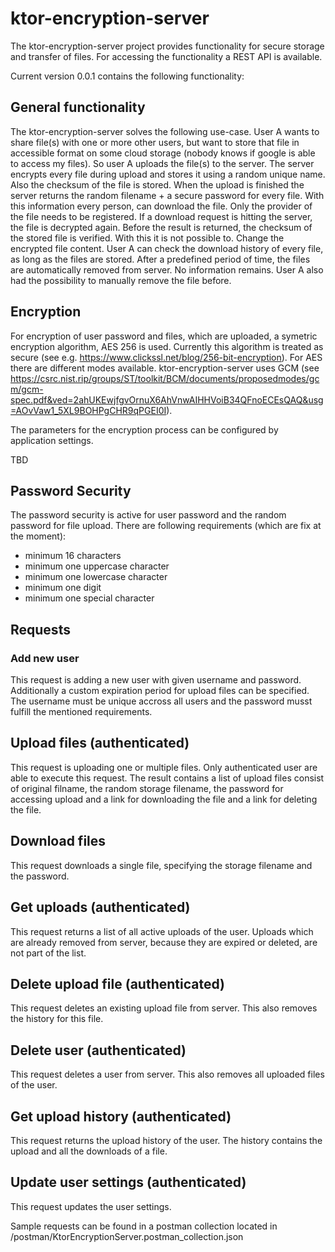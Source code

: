 # ktor-encryption-server

The ktor-encryption-server project provides functionality for secure storage and transfer of files. For accessing the functionality a REST API is available.

Current version 0.0.1 contains the following functionality:

## General functionality
The ktor-encryption-server solves the following use-case. User A wants to share file(s) with one or more
other users, but want to store that file in accessible format on some cloud storage (nobody knows
if google is able to access my files). So user A uploads the file(s) to the server. The server encrypts every
file during upload and stores it using a random unique name. Also the checksum of the file is stored. When
the upload is finished the server returns the random filename + a secure password for every file. With
this information every person, can download the file. Only the provider of the file needs to be 
registered. If a download request is hitting the server, the file is decrypted again. Before the result is returned, 
the checksum of the stored file is verified. With this it is not possible to. Change the encrypted file content.
User A can check the download history of every file, as long as the files are stored. After a predefined period
of time, the files are automatically removed from server. No information remains. User A also had the possibility
to manually remove the file before. 

## Encryption 
For encryption of user password and files, which are uploaded, a symetric encryption algorithm,  AES 256 is used. Currently this algorithm
is treated as secure (see e.g. https://www.clickssl.net/blog/256-bit-encryption). For AES there are different modes available. ktor-encryption-server
uses  GCM (see https://csrc.nist.rip/groups/ST/toolkit/BCM/documents/proposedmodes/gcm/gcm-spec.pdf&ved=2ahUKEwjfgvOrnuX6AhVnwAIHHVoiB34QFnoECEsQAQ&usg=AOvVaw1_5XL9BOHPgCHR9qPGEI0I).

The parameters for the encryption process can be configured by application settings.

TBD

## Password Security
The password security is active for user password and the random password for file upload.
There are following requirements (which are fix at the moment):
- minimum 16 characters
- minimum one uppercase character
- minimum one lowercase character
- minimum one digit
- minimum one special character

## Requests

### Add new user

This request is adding a new user with given username and password. Additionally a custom expiration period for upload files can be specified.
The username must be unique accross all users and the password musst fulfill the mentioned
requirements.

## Upload files (authenticated)

This request is uploading one or multiple files. Only authenticated user are able to execute this request. The result contains a list of upload files consist of original 
filname, the random storage filename, the password for accessing upload and a link for downloading the file and a link for deleting the file.

## Download files

This request downloads a single file, specifying the storage filename and the password.

## Get uploads (authenticated)

This request returns a list of all active uploads of the user. Uploads which are already removed from server, because they are expired or deleted, 
are not part of the list.

## Delete upload file (authenticated)

This request deletes an existing upload file from server. This also removes the history for this file.

## Delete user (authenticated)

This request deletes a user from server. This also removes all uploaded files of the user.

## Get upload history (authenticated)

This request returns the upload history of the user. The history contains the upload and all the downloads of a file.

## Update user settings (authenticated)

This request updates the user settings.


Sample requests can be found in a postman collection located in /postman/KtorEncryptionServer.postman_collection.json
